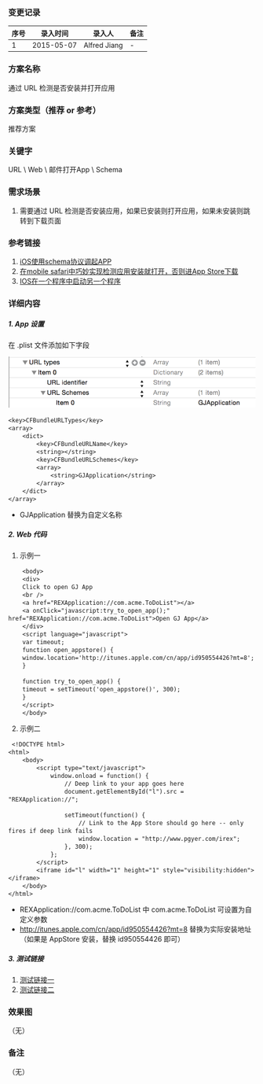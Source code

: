 ### 变更记录
| 序号 | 录入时间 | 录入人 | 备注 |
| -- | -- | -- | -- |
| 1 | 2015-05-07 | Alfred Jiang | - |

### 方案名称
通过 URL 检测是否安装并打开应用

### 方案类型（推荐 or 参考）
推荐方案

### 关键字
URL \ Web \ 邮件打开App \ Schema

### 需求场景
1. 需要通过 URL 检测是否安装应用，如果已安装则打开应用，如果未安装则跳转到下载页面

### 参考链接
1. [iOS使用schema协议调起APP](http://mweb.baidu.com/p/ios%E4%BD%BF%E7%94%A8schema%E5%8D%8F%E8%AE%AE%E8%B0%83%E8%B5%B7app.html)
2. [在mobile safari中巧妙实现检测应用安装就打开，否则进App Store下载](http://www.iunbug.com/archives/2012/09/18/401.html)
3. [IOS在一个程序中启动另一个程序](http://blog.csdn.net/zzzili/article/details/8449893)

### 详细内容

##### 1. App 设置
在 .plist 文件添加如下字段

![schematest](images/schematest.png)

    <key>CFBundleURLTypes</key>
    <array>
		<dict>
			<key>CFBundleURLName</key>
			<string></string>
			<key>CFBundleURLSchemes</key>
			<array>
				<string>GJApplication</string>
			</array>
		</dict>
	</array>

* GJApplication 替换为自定义名称

##### 2. Web 代码

1. 示例一

```
    <body>
    <div>
    Click to open GJ App
    <br />
    <a href="REXApplication://com.acme.ToDoList"></a>
    <a onClick="javascript:try_to_open_app();" href="REXApplication://com.acme.ToDoList">Open GJ App</a>
    </div>
    <script language="javascript">
    var timeout;
    function open_appstore() {
    window.location='http://itunes.apple.com/cn/app/id950554426?mt=8';
    }

    function try_to_open_app() {
    timeout = setTimeout('open_appstore()', 300);
    }
    </script>
    </body>
```

2. 示例二

```
 <!DOCTYPE html>
<html>
    <body>
        <script type="text/javascript">
            window.onload = function() {
                // Deep link to your app goes here
                document.getElementById("l").src = "REXApplication://";

                setTimeout(function() {
                    // Link to the App Store should go here -- only fires if deep link fails
                    window.location = "http://www.pgyer.com/irex";
                }, 300);
            };
        </script>
        <iframe id="l" width="1" height="1" style="visibility:hidden"></iframe>
    </body>
</html>
```


* REXApplication://com.acme.ToDoList 中 com.acme.ToDoList 可设置为自定义参数
* http://itunes.apple.com/cn/app/id950554426?mt=8 替换为实际安装地址（如果是 AppStore 安装，替换 id950554426 即可）

##### 3. 测试链接
1. [测试链接一](120.27.34.52/opengj.html)
2. [测试链接二](120.27.34.52/startREX.html)

### 效果图
（无）

### 备注
（无）

